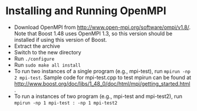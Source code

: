 Installing and Running OpenMPI
==============================

 * Download OpenMPI from http://www.open-mpi.org/software/ompi/v1.8/. Note that Boost 1.48 uses OpenMPI 1.3, so this version should be installed if using this version of Boost.
 * Extract the archive
 * Switch to the new directory
 * Run `./configure`
 * Run `sudo make all install`
 * To run two instances of a single program (e.g., mpi-test), run `mpirun -np 2 mpi-test`. Sample code for mpi-test.cpp to test mpirun can be found at http://www.boost.org/doc/libs/1_48_0/doc/html/mpi/getting_started.html.
 * To run a instances of two program (e.g., mpi-test and mpi-test2), run `mpirun -np 1 mpi-test : -np 1 mpi-test2`
